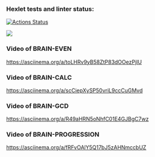 ### Hexlet tests and linter status:
[![Actions Status](https://github.com/GregorKurkin/python-project-49/workflows/hexlet-check/badge.svg)](https://github.com/GregorKurkin/python-project-49/actions)

<a href="https://codeclimate.com/github/GregorKurkin/python-project-49/maintainability"><img src="https://api.codeclimate.com/v1/badges/402be1b0e2b3764baaf0/maintainability" /></a>

### Video of BRAIN-EVEN
https://asciinema.org/a/toLHRv9yB58ZtP83dOOezPjIU

### Video of BRAIN-CALC
https://asciinema.org/a/scCiepXySP50vriL9ccCuGMvd

### Video of BRAIN-GCD
https://asciinema.org/a/R49aHRN5oNhfC01E4GJBgC7wz

### Video of BRAIN-PROGRESSION
https://asciinema.org/a/fRFvOAlY5Q17bJ5zAHNmccbUZ
